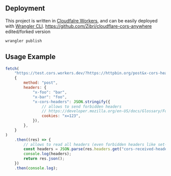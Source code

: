 ## Deployment

This project is written in [Cloudfalre Workers](https://workers.cloudflare.com/), and can be easily deployed with [Wrangler CLI](https://developers.cloudflare.com/workers/wrangler/install-and-update/).
https://github.com/Zibri/cloudflare-cors-anywhere edited/forked version

```bash
wrangler publish
```

## Usage Example

```javascript
fetch(
    "https://test.cors.workers.dev/?https://httpbin.org/post&x-cors-headers=",
    {
        method: "post",
        headers: {
            "x-foo": "bar",
            "x-bar": "foo",
            "x-cors-headers": JSON.stringify({
                // allows to send forbidden headers
                // https://developer.mozilla.org/en-US/docs/Glossary/Forbidden_header_name
                cookies: "x=123",
            }),
        },
    }
)
    .then((res) => {
        // allows to read all headers (even forbidden headers like set-cookies)
        const headers = JSON.parse(res.headers.get("cors-received-headers"));
        console.log(headers);
        return res.json();
    })
    .then(console.log);
```
